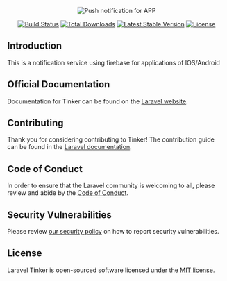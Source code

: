 
<p align="center"><img src="/art/logo.svg" alt="Push notification for APP"></p>

<p align="center">
<a href="https://github.com/laravel/tinker/actions"><img src="https://github.com/laravel/tinker/workflows/tests/badge.svg" alt="Build Status"></a>
<a href="https://packagist.org/packages/laravel/tinker"><img src="https://img.shields.io/packagist/dt/laravel/tinker" alt="Total Downloads"></a>
<a href="https://packagist.org/packages/laravel/tinker"><img src="https://img.shields.io/packagist/v/laravel/tinker" alt="Latest Stable Version"></a>
<a href="https://packagist.org/packages/laravel/tinker"><img src="https://img.shields.io/packagist/l/laravel/tinker" alt="License"></a>
</p>

## Introduction

This is a notification service using firebase for applications of IOS/Android

## Official Documentation

Documentation for Tinker can be found on the [Laravel website](https://laravel.com/docs/artisan#tinker).

## Contributing

Thank you for considering contributing to Tinker! The contribution guide can be found in the [Laravel documentation](https://laravel.com/docs/contributions).

## Code of Conduct

In order to ensure that the Laravel community is welcoming to all, please review and abide by the [Code of Conduct](https://laravel.com/docs/contributions#code-of-conduct).

## Security Vulnerabilities

Please review [our security policy](https://github.com/laravel/tinker/security/policy) on how to report security vulnerabilities.

## License

Laravel Tinker is open-sourced software licensed under the [MIT license](LICENSE.md).
